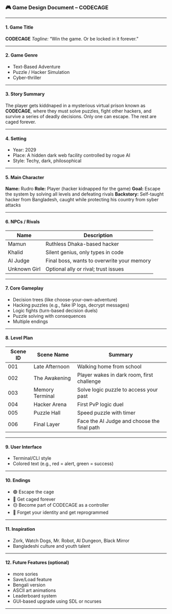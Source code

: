 ### 🎮 Game Design Document – CODECAGE

---

#### 1. **Game Title**

**CODECAGE**
*Tagline:* “Win the game. Or be locked in it forever.”

---

#### 2. **Game Genre**

* Text-Based Adventure
* Puzzle / Hacker Simulation
* Cyber-thriller

---

#### 3. **Story Summary**

The player gets kiddnaped in a mysterious virtual prison known as **CODECAGE**, where they must solve puzzles, fight other hackers, and survive a series of deadly decisions. Only one can escape. The rest are caged forever.

---

#### 4. **Setting**

* Year: 2029
* Place: A hidden dark web facility controlled by rogue AI
* Style: Techy, dark, philosophical

---

#### 5. **Main Character**

**Name:** Rudro
**Role:** Player (hacker kidnapped for the game)
**Goal:** Escape the system by solving all levels and defeating rivals
**Backstory:** Self-taught hacker from Bangladesh, caught while protecting his country from syber attacks

---

#### 6. **NPCs / Rivals**

| Name         | Description                                |
| ------------ | ------------------------------------------ |
| Mamun    | Ruthless Dhaka-based hacker                |
|  Khalid       | Silent genius, only types in code          |
| AI Judge     | Final boss, wants to overwrite your memory |
| Unknown Girl | Optional ally or rival; trust issues       |

---

#### 7. **Core Gameplay**

* Decision trees (like choose-your-own-adventure)
* Hacking puzzles (e.g., fake IP logs, decrypt messages)
* Logic fights (turn-based decision duels)
* Puzzle solving with consequences
* Multiple endings

---

#### 8. **Level Plan**

| Scene ID | Scene Name      | Summary                                     |
| -------- | --------------- | ------------------------------------------- |
| 001      | Late Afternoon  | Walking home from school|
| 002      | The Awakening   | Player wakes in dark room, first challenge  |
| 003      | Memory Terminal | Solve logic puzzle to access your past      |
| 004      | Hacker Arena    | First PvP logic duel                        |
| 005      | Puzzle Hall     | Speed puzzle with timer                     |
| 006      | Final Layer     | Face the AI Judge and choose the final path |

---

#### 9. **User Interface**

* Terminal/CLI style
* Colored text (e.g., red = alert, green = success)

---

#### 10. **Endings**

* 🟢 Escape the cage
* 🔴 Get caged forever
* 🟡 Become part of CODECAGE as a controller
* 🔵 Forget your identity and get reprogrammed

---

#### 11. **Inspiration**

* Zork, Watch Dogs, Mr. Robot, AI Dungeon, Black Mirror
* Bangladeshi culture and youth talent

---

#### 12. **Future Features (optional)**

* more sories
* Save/Load feature
* Bengali version
* ASCII art animations
* Leaderboard system
* GUI-based upgrade using SDL or ncurses

---


